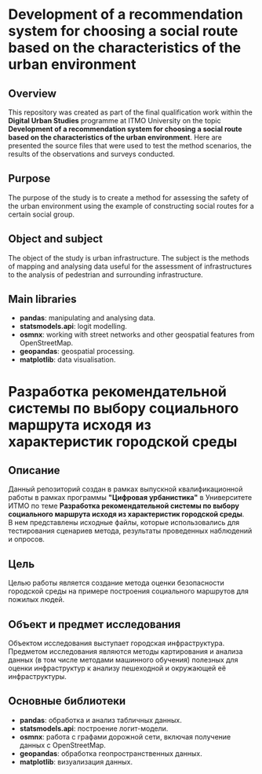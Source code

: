 # Development of a recommendation system for choosing a social route based on the characteristics of the urban environment

## Overview
This repository was created as part of the final qualification work within the **Digital Urban Studies** programme at ITMO University on the topic **Development of a recommendation system for choosing a social route based on the characteristics of the urban environment**.
Here are presented the source files that were used to test the method scenarios, the results of the observations and surveys conducted.

## Purpose
The purpose of the study is to create a method for assessing the safety of the urban environment using the example of constructing social routes for a certain social group.

## Object and subject
The object of the study is urban infrastructure. The subject is the methods of mapping and analysing data useful for the assessment of infrastructures to the analysis of pedestrian and surrounding infrastructure. 

## Main libraries
- **pandas**: manipulating and analysing data.
- **statsmodels.api**: logit modelling.
- **osmnx**: working with street networks and other geospatial features from OpenStreetMap.
- **geopandas**: geospatial processing.
- **matplotlib**: data visualisation.


# Разработка рекомендательной системы по выбору социального маршрута исходя из характеристик городской среды

## Описание
Данный репозиторий создан в рамках выпускной квалификационной работы в рамках программы **"Цифровая урбанистика"** в Университете ИТМО по теме **Разработка рекомендательной системы по выбору социального маршрута исходя из характеристик городской среды**.  
В нем представлены исходные файлы, которые использовались для тестирования сценариев метода, результаты проведенных наблюдений и опросов.

## Цель
Целью работы является создание метода оценки безопасности городской среды на примере построения социального маршрутов для пожилых людей.

## Объект и предмет исследования
Объектом исследования выступает городская инфраструктура. Предметом исследования являются методы картирования и анализа данных (в том числе методами машинного обучения) полезных для оценки инфраструктур к анализу пешеходной и окружающей её инфраструктуры. 

## Основные библиотеки
- **pandas**: обработка и анализ табличных данных.
- **statsmodels.api**: построение логит-модели.
- **osmnx**: работа с графами дорожной сети, включая получение данных с OpenStreetMap.
- **geopandas**: обработка геопространственных данных.
- **matplotlib**: визуализация данных.
